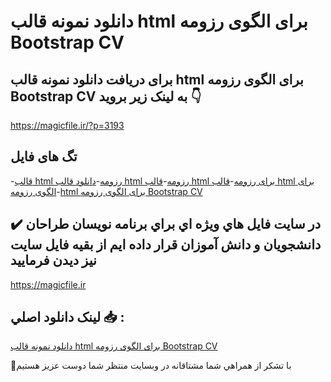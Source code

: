 # دانلود نمونه قالب html برای الگوی رزومه Bootstrap CV

## برای دریافت دانلود نمونه قالب html برای الگوی رزومه Bootstrap CV به لینک زیر بروید 👇

https://magicfile.ir/?p=3193

## تگ های فایل

-[قالب html رزومه](https://magicfile.ir/product/%d9%86%d9%85%d9%88%d9%86%d9%87-%d9%82%d8%a7%d9%84%d8%a8-html-%d8%a8%d8%b1%d8%a7%db%8c-%d8%a7%d9%84%da%af%d9%88%db%8c-%d8%b1%d8%b2%d9%88%d9%85%d9%87-bootstrap-cv/)-[دانلود قالب html رزومه](https://magicfile.ir/product/%d9%86%d9%85%d9%88%d9%86%d9%87-%d9%82%d8%a7%d9%84%d8%a8-html-%d8%a8%d8%b1%d8%a7%db%8c-%d8%a7%d9%84%da%af%d9%88%db%8c-%d8%b1%d8%b2%d9%88%d9%85%d9%87-bootstrap-cv/)-[قالب html برای رزومه](https://magicfile.ir/product/%d9%86%d9%85%d9%88%d9%86%d9%87-%d9%82%d8%a7%d9%84%d8%a8-html-%d8%a8%d8%b1%d8%a7%db%8c-%d8%a7%d9%84%da%af%d9%88%db%8c-%d8%b1%d8%b2%d9%88%d9%85%d9%87-bootstrap-cv/)-[قالب html برای الگوی رزومه](https://magicfile.ir/product/%d9%86%d9%85%d9%88%d9%86%d9%87-%d9%82%d8%a7%d9%84%d8%a8-html-%d8%a8%d8%b1%d8%a7%db%8c-%d8%a7%d9%84%da%af%d9%88%db%8c-%d8%b1%d8%b2%d9%88%d9%85%d9%87-bootstrap-cv/)-[html برای الگوی رزومه Bootstrap CV](https://magicfile.ir/product/%d9%86%d9%85%d9%88%d9%86%d9%87-%d9%82%d8%a7%d9%84%d8%a8-html-%d8%a8%d8%b1%d8%a7%db%8c-%d8%a7%d9%84%da%af%d9%88%db%8c-%d8%b1%d8%b2%d9%88%d9%85%d9%87-bootstrap-cv/)

## ✔️ در سايت فايل هاي ويژه اي براي برنامه نويسان طراحان دانشجويان و دانش آموزان قرار داده ايم از بقيه فايل سايت نيز ديدن فرماييد

https://magicfile.ir


## لينک دانلود اصلي 📥 :

[دانلود نمونه قالب html برای الگوی رزومه Bootstrap CV](https://magicfile.ir/product/%d9%86%d9%85%d9%88%d9%86%d9%87-%d9%82%d8%a7%d9%84%d8%a8-html-%d8%a8%d8%b1%d8%a7%db%8c-%d8%a7%d9%84%da%af%d9%88%db%8c-%d8%b1%d8%b2%d9%88%d9%85%d9%87-bootstrap-cv/) 


🙏با تشکر از همراهي شما مشتاقانه در وبسایت منتظر شما دوست عزیز هستیم

